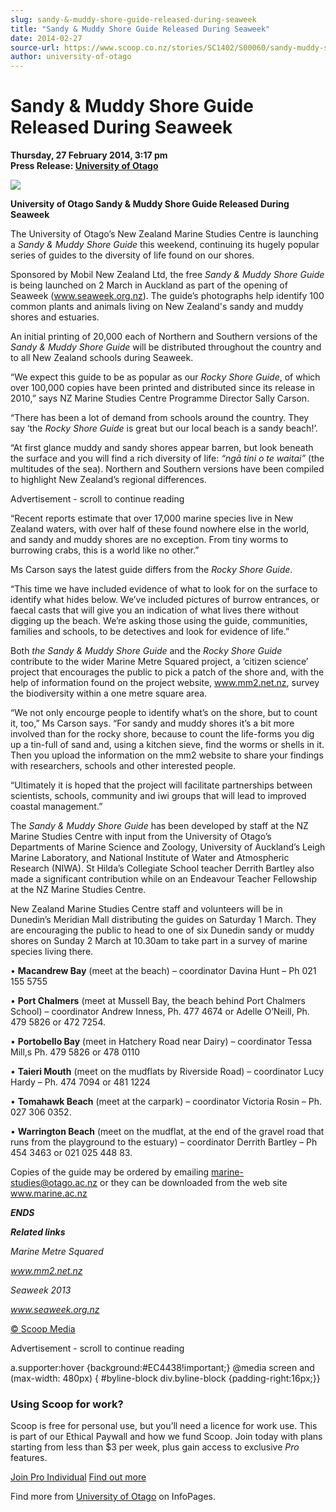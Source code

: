 ```yaml
---
slug: sandy-&-muddy-shore-guide-released-during-seaweek
title: "Sandy & Muddy Shore Guide Released During Seaweek"
date: 2014-02-27
source-url: https://www.scoop.co.nz/stories/SC1402/S00060/sandy-muddy-shore-guide-released-during-seaweek.htm
author: university-of-otago
---
```

Sandy & Muddy Shore Guide Released During Seaweek
=================================================

**Thursday, 27 February 2014, 3:17 pm**  
**Press Release: [University of Otago](https://info.scoop.co.nz/University_of_Otago)**

![](http://img.scoop.co.nz/stories/images/1402/5c87ce5da59234805336.jpeg)

**University of Otago Sandy & Muddy Shore Guide Released During Seaweek**

  
The University of Otago’s New Zealand Marine Studies Centre is launching a _Sandy & Muddy Shore Guide_ this weekend, continuing its hugely popular series of guides to the diversity of life found on our shores.

Sponsored by Mobil New Zealand Ltd, the free _Sandy & Muddy Shore Guide_ is being launched on 2 March in Auckland as part of the opening of Seaweek (www.seaweek.org.nz). The guide’s photographs help identify 100 common plants and animals living on New Zealand's sandy and muddy shores and estuaries.

An initial printing of 20,000 each of Northern and Southern versions of the _Sandy & Muddy Shore Guide_ will be distributed throughout the country and to all New Zealand schools during Seaweek.

“We expect this guide to be as popular as our _Rocky Shore Guide_, of which over 100,000 copies have been printed and distributed since its release in 2010,” says NZ Marine Studies Centre Programme Director Sally Carson.

“There has been a lot of demand from schools around the country. They say ‘the _Rocky Shore Guide_ is great but our local beach is a sandy beach!’.

“At first glance muddy and sandy shores appear barren, but look beneath the surface and you will find a rich diversity of life: _“ngā tini o te waitai”_ (the multitudes of the sea). Northern and Southern versions have been compiled to highlight New Zealand’s regional differences.

Advertisement - scroll to continue reading





“Recent reports estimate that over 17,000 marine species live in New Zealand waters, with over half of these found nowhere else in the world, and sandy and muddy shores are no exception. From tiny worms to burrowing crabs, this is a world like no other.”

Ms Carson says the latest guide differs from the _Rocky Shore Guide_.

“This time we have included evidence of what to look for on the surface to identify what hides below. We’ve included pictures of burrow entrances, or faecal casts that will give you an indication of what lives there without digging up the beach. We’re asking those using the guide, communities, families and schools, to be detectives and look for evidence of life.”

Both _the Sandy & Muddy Shore Guide_ and the _Rocky Shore Guide_ contribute to the wider Marine Metre Squared project, a ‘citizen science’ project that encourages the public to pick a patch of the shore and, with the help of information found on the project website, www.mm2.net.nz, survey the biodiversity within a one metre square area.

“We not only encourge people to identify what’s on the shore, but to count it, too,” Ms Carson says. “For sandy and muddy shores it’s a bit more involved than for the rocky shore, because to count the life-forms you dig up a tin-full of sand and, using a kitchen sieve, find the worms or shells in it. Then you upload the information on the mm2 website to share your findings with researchers, schools and other interested people.

“Ultimately it is hoped that the project will facilitate partnerships between scientists, schools, community and iwi groups that will lead to improved coastal management.”

The _Sandy & Muddy Shore Guide_ has been developed by staff at the NZ Marine Studies Centre with input from the University of Otago’s Departments of Marine Science and Zoology, University of Auckland’s Leigh Marine Laboratory, and National Institute of Water and Atmospheric Research (NIWA). St Hilda’s Collegiate School teacher Derrith Bartley also made a significant contribution while on an Endeavour Teacher Fellowship at the NZ Marine Studies Centre.

New Zealand Marine Studies Centre staff and volunteers will be in Dunedin’s Meridian Mall distributing the guides on Saturday 1 March. They are encouraging the public to head to one of six Dunedin sandy or muddy shores on Sunday 2 March at 10.30am to take part in a survey of marine species living there.

• **Macandrew Bay** (meet at the beach) – coordinator Davina Hunt – Ph 021 155 5755

• **Port Chalmers** (meet at Mussell Bay, the beach behind Port Chalmers School) – coordinator Andrew Inness, Ph. 477 4674 or Adelle O’Neill, Ph. 479 5826 or 472 7254.

• **Portobello Bay** (meet in Hatchery Road near Dairy) – coordinator Tessa Mill,s Ph. 479 5826 or 478 0110

• **Taieri Mouth** (meet on the mudflats by Riverside Road) – coordinator Lucy Hardy – Ph. 474 7094 or 481 1224

• **Tomahawk Beach** (meet at the carpark) – coordinator Victoria Rosin – Ph. 027 306 0352.

• **Warrington Beach** (meet on the mudflat, at the end of the gravel road that runs from the playground to the estuary) – coordinator Derrith Bartley – Ph 454 3463 or 021 025 448 83.

Copies of the guide may be ordered by emailing marine-studies@otago.ac.nz or they can be downloaded from the web site www.marine.ac.nz

  
**_ENDS_**

  
**_Related links_**

_Marine Metre Squared_

_www.mm2.net.nz_

  
_Seaweek 2013_

_www.seaweek.org.nz_

[© Scoop Media](http://www.scoop.co.nz/about/terms.html)  

Advertisement - scroll to continue reading



a.supporter:hover {background:#EC4438!important;} @media screen and (max-width: 480px) { #byline-block div.byline-block {padding-right:16px;}}

### Using Scoop for work?

Scoop is free for personal use, but you’ll need a licence for work use. This is part of our Ethical Paywall and how we fund Scoop. Join today with plans starting from less than $3 per week, plus gain access to exclusive _Pro_ features.  
  
[Join Pro Individual](https://pro.scoop.co.nz/Individual/?from=ProIn24) [Find out more](https://pro.scoop.co.nz/using-scoop-for-work/?from=ProIn24)

Find more from [University of Otago](https://info.scoop.co.nz/University_of_Otago) on InfoPages.